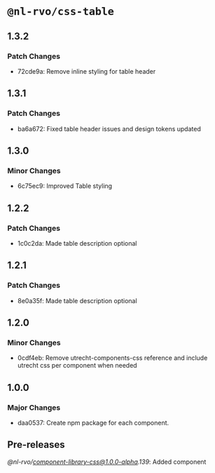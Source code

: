 # `@nl-rvo/css-table`

## 1.3.2

### Patch Changes

- 72cde9a: Remove inline styling for table header

## 1.3.1

### Patch Changes

- ba6a672: Fixed table header issues and design tokens updated

## 1.3.0

### Minor Changes

- 6c75ec9: Improved Table styling

## 1.2.2

### Patch Changes

- 1c0c2da: Made table description optional

## 1.2.1

### Patch Changes

- 8e0a35f: Made table description optional

## 1.2.0

### Minor Changes

- 0cdf4eb: Remove utrecht-components-css reference and include utrecht css per component when needed

## 1.0.0

### Major Changes

- daa0537: Create npm package for each component.

## Pre-releases

_@nl-rvo/component-library-css@1.0.0-alpha.139_:
Added component
